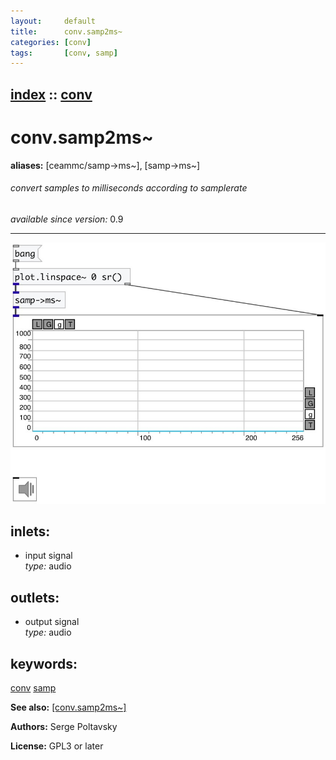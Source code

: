 ```yaml
---
layout:     default
title:      conv.samp2ms~
categories: [conv]
tags:       [conv, samp]
---
```

[index](index.html) :: [conv](category_conv.html)
---

# conv.samp2ms~
**aliases:** [ceammc/samp-&gt;ms\~], [samp-&gt;ms\~]


###### convert samples to milliseconds according to samplerate

*available since version:* 0.9

---




[![example](../examples/img/conv.samp2ms~.jpg)](../examples/pd/conv.samp2ms~.pd)









## inlets:

* input signal<br>
_type:_ audio



## outlets:

* output signal<br>
_type:_ audio



## keywords:

[conv](keywords/conv.html)
[samp](keywords/samp.html)



**See also:**
[\[conv.samp2ms~\]](conv.samp2ms~.html)




**Authors:** Serge Poltavsky




**License:** GPL3 or later





